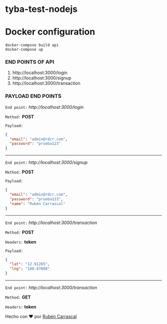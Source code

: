 # tyba-test-nodejs

# Docker configuration

```
docker-compose build api
docker-compose up
```

### **END POINTS OF API**

1. http://localhost:3000/login
2. http://localhost:3000/signup
3. http://localhost:3000/transaction

### **PAYLOAD END POINTS**

`End point:` _http://localhost:3000/login_

`Method:` **POST**

`Payload:`

```json
{
  "email": "admin@rdcr.com",
  "password": "prueba123"
}
```

---

`End point:` _http://localhost:3000/signup_

`Method:` **POST**

`Payload:`

```json
{
  "email": "admin@rdcr.com",
  "password": "prueba123",
  "name": "Rubén Carrascal"
}
```

---

`End point:` _http://localhost:3000/transaction_

`Method:` **POST**

`Headers:` **token**

`Payload:`

```json
{
  "lat": "12.91285",
  "lng": "100.87808"
}
```

---

`End point:` _http://localhost:3000/transaction_

`Method:` **GET**

`Headers:` **token**

Hecho con ❤️ por [Rubén Carrascal](https://krrskl.github.io/)
